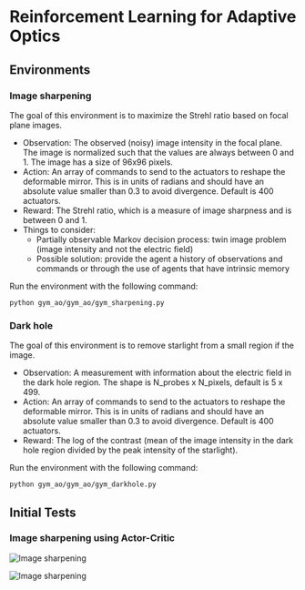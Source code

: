 # Reinforcement Learning for Adaptive Optics

## Environments

### Image sharpening

The goal of this environment is to maximize the Strehl ratio based on focal plane images. 

- Observation: The observed (noisy) image intensity in the focal plane. The image is normalized such that the values are always between 0 and 1. The image has a size of 96x96 pixels.
- Action: An array of commands to send to the actuators to reshape the deformable mirror. This is in units of radians and should have an absolute value smaller than 0.3 to avoid divergence. Default is 400 actuators.
- Reward: The Strehl ratio, which is a measure of image sharpness and is between 0 and 1.
- Things to consider: 
    * Partially observable Markov decision process: twin image problem  (image intensity and not the electric field)
    * Possible solution: provide the agent a history of observations and commands or through the use of agents that have intrinsic memory

Run the environment with the following command:

```python gym_ao/gym_ao/gym_sharpening.py```

### Dark hole 

The goal of this environment is to remove starlight from a small region if the image. 

- Observation: A measurement with information about the electric field in the dark hole region. The shape is N_probes x N_pixels, default is 5 x 499.
- Action: An array of commands to send to the actuators to reshape the deformable mirror. This is in units of radians and should have an absolute value smaller than 0.3 to avoid divergence. Default is 400 actuators.
- Reward: The log of the contrast (mean of the image intensity in the dark hole region divided by the peak intensity of the starlight).

Run the environment with the following command:

```python gym_ao/gym_ao/gym_darkhole.py```

## Initial Tests

### Image sharpening using Actor-Critic

![Image sharpening](experiments/sharpening_actor_critic.png)

![Image sharpening](experiments/actor_critic_n_steps.png)
